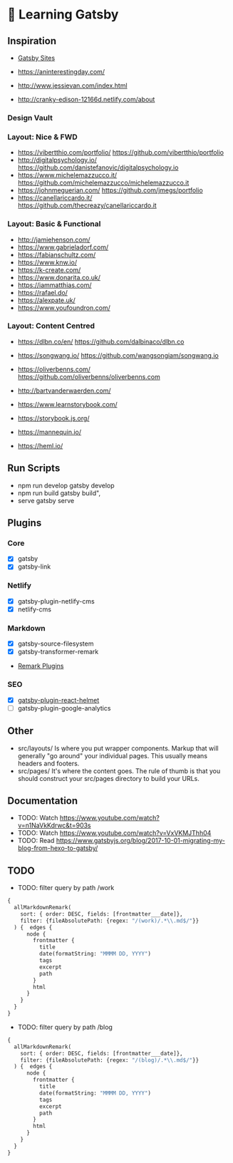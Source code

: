 # 🚀 Learning Gatsby 

## Inspiration

- [Gatsby Sites](https://github.com/gatsbyjs/gatsby)

- https://aninterestingday.com/
- http://www.jessievan.com/index.html
- http://cranky-edison-12166d.netlify.com/about

### Design Vault

### Layout: Nice & FWD

- https://vibertthio.com/portfolio/
  https://github.com/vibertthio/portfolio
- http://digitalpsychology.io/
  https://github.com/danistefanovic/digitalpsychology.io
- https://www.michelemazzucco.it/
  https://github.com/michelemazzucco/michelemazzucco.it
- https://johnmeguerian.com/
  https://github.com/jmegs/portfolio
- https://canellariccardo.it/
  https://github.com/thecreazy/canellariccardo.it

### Layout: Basic & Functional

- http://jamiehenson.com/
- https://www.gabrieladorf.com/
- https://fabianschultz.com/
- https://www.knw.io/
- https://k-create.com/
- https://www.donarita.co.uk/
- https://iammatthias.com/
- https://rafael.do/
- https://alexpate.uk/
- https://www.youfoundron.com/

### Layout: Content Centred

- https://dlbn.co/en/
  https://github.com/dalbinaco/dlbn.co
- https://songwang.io/
  https://github.com/wangsongiam/songwang.io
- https://oliverbenns.com/
  https://github.com/oliverbenns/oliverbenns.com

- http://bartvanderwaerden.com/
- https://www.learnstorybook.com/
- https://storybook.js.org/
- https://mannequin.io/
- https://heml.io/

## Run Scripts

- npm run develop
    gatsby develop
- npm run build
    gatsby build",
- serve
    gatsby serve

## Plugins

### Core

- [x] gatsby
- [x] gatsby-link

### Netlify

- [x] gatsby-plugin-netlify-cms
- [x] netlify-cms

### Markdown

- [x] gatsby-source-filesystem
- [x] gatsby-transformer-remark
- [Remark Plugins](https://www.npmjs.com/search?q=gatsby-remark)

### SEO

- [x] [gatsby-plugin-react-helmet](https://github.com/nfl/react-helmet/)
- [ ] gatsby-plugin-google-analytics

## Other

- src/layouts/
    Is where you put wrapper components.
    Markup that will generally "go around" your individual pages. This usually means headers and footers.
- src/pages/
    It's where the content goes. The rule of thumb is that you should construct your src/pages directory to build your URLs.

## Documentation

- TODO: Watch https://www.youtube.com/watch?v=n1NaVkKdrwc&t=903s
- TODO: Watch https://www.youtube.com/watch?v=VxVKMJThh04
- TODO: Read https://www.gatsbyjs.org/blog/2017-10-01-migrating-my-blog-from-hexo-to-gatsby/

## TODO

- TODO: filter query by path /work

```graphql
{
  allMarkdownRemark(
    sort: { order: DESC, fields: [frontmatter___date]},
    filter: {fileAbsolutePath: {regex: "/(work)/.*\\.md$/"}}
  ) {  edges {
      node {
        frontmatter {
          title
          date(formatString: "MMMM DD, YYYY")
          tags
          excerpt
          path
        }
        html
      }
    }
  }
}
```

- TODO: filter query by path /blog

```graphql
{
  allMarkdownRemark(
    sort: { order: DESC, fields: [frontmatter___date]},
    filter: {fileAbsolutePath: {regex: "/(blog)/.*\\.md$/"}}
  ) {  edges {
      node {
        frontmatter {
          title
          date(formatString: "MMMM DD, YYYY")
          tags
          excerpt
          path
        }
        html
      }
    }
  }
}
```
